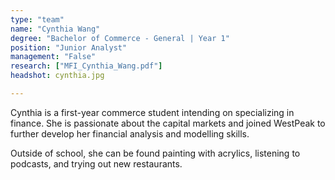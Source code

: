 ```yaml
---
type: "team"
name: "Cynthia Wang"
degree: "Bachelor of Commerce - General | Year 1"
position: "Junior Analyst"
management: "False"
research: ["MFI_Cynthia_Wang.pdf"]
headshot: cynthia.jpg

---
```


Cynthia is a first-year commerce student intending on specializing in finance. She is passionate about the capital markets and joined WestPeak to further develop her financial analysis and modelling skills.

Outside of school, she can be found painting with acrylics, listening to podcasts, and trying out new restaurants.